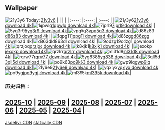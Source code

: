 ## Wallpaper
![21y3y6](https://w.wallhaven.cc/full/21/wallhaven-21y3y6.jpg) Today: [21y3y6](https://th.wallhaven.cc/small/21/21y3y6.jpg)
|      |      |      |
| :----: | :----: | :----: |
|![21y3y6](https://th.wallhaven.cc/small/21/21y3y6.jpg)[21y3y6 download 4k](https://wallhaven.cc/w/21y3y6)|![1qpwlg](https://th.wallhaven.cc/small/1q/1qpwlg.jpg)[1qpwlg download 4k](https://wallhaven.cc/w/1qpwlg)|![7jprl9](https://th.wallhaven.cc/small/7j/7jprl9.jpg)[7jprl9 download 4k](https://wallhaven.cc/w/7jprl9)|
|![5yg3r9](https://th.wallhaven.cc/small/5y/5yg3r9.jpg)[5yg3r9 download 4k](https://wallhaven.cc/w/5yg3r9)|![vpq5q3](https://th.wallhaven.cc/small/vp/vpq5q3.jpg)[vpq5q3 download 4k](https://wallhaven.cc/w/vpq5q3)|![d86z83](https://th.wallhaven.cc/small/d8/d86z83.jpg)[d86z83 download 4k](https://wallhaven.cc/w/d86z83)|
|![1qpg11](https://th.wallhaven.cc/small/1q/1qpg11.jpg)[1qpg11 download 4k](https://wallhaven.cc/w/1qpg11)|![d86zgg](https://th.wallhaven.cc/small/d8/d86zgg.jpg)[d86zgg download 4k](https://wallhaven.cc/w/d86zgg)|![d863dl](https://th.wallhaven.cc/small/d8/d863dl.jpg)[d863dl download 4k](https://wallhaven.cc/w/d863dl)|
|![9odzg1](https://th.wallhaven.cc/small/9o/9odzg1.jpg)[9odzg1 download 4k](https://wallhaven.cc/w/9odzg1)|![qrzjoq](https://th.wallhaven.cc/small/qr/qrzjoq.jpg)[qrzjoq download 4k](https://wallhaven.cc/w/qrzjoq)|![k8xjk1](https://th.wallhaven.cc/small/k8/k8xjk1.jpg)[k8xjk1 download 4k](https://wallhaven.cc/w/k8xjk1)|
|![jexokp](https://th.wallhaven.cc/small/je/jexokp.jpg)[jexokp download 4k](https://wallhaven.cc/w/jexokp)|![qrzlrr](https://th.wallhaven.cc/small/qr/qrzlrr.jpg)[qrzlrr download 4k](https://wallhaven.cc/w/qrzlrr)|![ml31d8](https://th.wallhaven.cc/small/ml/ml31d8.jpg)[ml31d8 download 4k](https://wallhaven.cc/w/ml31d8)|
|![rqrw77](https://th.wallhaven.cc/small/rq/rqrw77.jpg)[rqrw77 download 4k](https://wallhaven.cc/w/rqrw77)|![5yg838](https://th.wallhaven.cc/small/5y/5yg838.jpg)[5yg838 download 4k](https://wallhaven.cc/w/5yg838)|![3qll5d](https://th.wallhaven.cc/small/3q/3qll5d.jpg)[3qll5d download 4k](https://wallhaven.cc/w/3qll5d)|
|![po9k63](https://th.wallhaven.cc/small/po/po9k63.jpg)[po9k63 download 4k](https://wallhaven.cc/w/po9k63)|![gwp9lq](https://th.wallhaven.cc/small/gw/gwp9lq.jpg)[gwp9lq download 4k](https://wallhaven.cc/w/gwp9lq)|![21y6e9](https://th.wallhaven.cc/small/21/21y6e9.jpg)[21y6e9 download 4k](https://wallhaven.cc/w/21y6e9)|
|![yqxlyx](https://th.wallhaven.cc/small/yq/yqxlyx.jpg)[yqxlyx download 4k](https://wallhaven.cc/w/yqxlyx)|![po9ygj](https://th.wallhaven.cc/small/po/po9ygj.jpg)[po9ygj download 4k](https://wallhaven.cc/w/po9ygj)|![ml395k](https://th.wallhaven.cc/small/ml/ml395k.jpg)[ml395k download 4k](https://wallhaven.cc/w/ml395k)|

### 历史归档：
[2025-10](https://github.com/april-projects/april-wallpaper/tree/main/picture/2025-10/) | [2025-09](https://github.com/april-projects/april-wallpaper/tree/main/picture/2025-09/) | [2025-08](https://github.com/april-projects/april-wallpaper/tree/main/picture/2025-08/) | [2025-07](https://github.com/april-projects/april-wallpaper/tree/main/picture/2025-07/) | [2025-06](https://github.com/april-projects/april-wallpaper/tree/main/picture/2025-06/) | [2025-05](https://github.com/april-projects/april-wallpaper/tree/main/picture/2025-05/) | [2025-04](https://github.com/april-projects/april-wallpaper/tree/main/picture/2025-04/) | 
---
[Jsdelivr CDN](https://cdn.jsdelivr.net/gh/april-projects/april-wallpaper/api.json)
[statically CDN](https://cdn.statically.io/gh/april-projects/april-wallpaper/main/api.json)